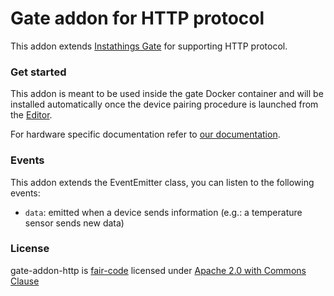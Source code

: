 # Gate addon for HTTP protocol

This addon extends [Instathings Gate](https://github.com/Instathings/gate) for supporting HTTP protocol.

### Get started

This addon is meant to be used inside the gate Docker container and will be installed automatically once the device pairing procedure is launched from the [Editor](https://editor.instathings.io).

For hardware specific documentation refer to [our documentation](https://docs.instathings.io/docs/guides/working-http.html).

### Events

This addon extends the EventEmitter class, you can listen to the following events: 

- `data`: emitted when a device sends information (e.g.: a temperature sensor sends new data)

### License
gate-addon-http is [fair-code](http://faircode.io/) licensed under [Apache 2.0 with Commons Clause](./LICENSE.md)


